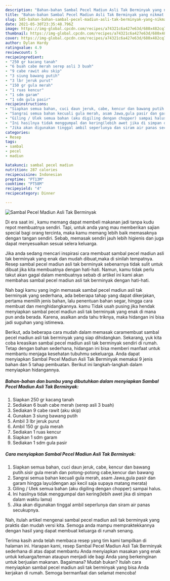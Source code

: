 ```yaml
---
description: "Bahan-bahan Sambal Pecel Madiun Asli Tak Berminyak yang nikmat dan Mudah Dibuat"
title: "Bahan-bahan Sambal Pecel Madiun Asli Tak Berminyak yang nikmat dan Mudah Dibuat"
slug: 585-bahan-bahan-sambal-pecel-madiun-asli-tak-berminyak-yang-nikmat-dan-mudah-dibuat
date: 2021-05-30T23:35:48.796Z
image: https://img-global.cpcdn.com/recipes/a74321c6a427e63d/680x482cq70/sambal-pecel-madiun-asli-tak-berminyak-foto-resep-utama.jpg
thumbnail: https://img-global.cpcdn.com/recipes/a74321c6a427e63d/680x482cq70/sambal-pecel-madiun-asli-tak-berminyak-foto-resep-utama.jpg
cover: https://img-global.cpcdn.com/recipes/a74321c6a427e63d/680x482cq70/sambal-pecel-madiun-asli-tak-berminyak-foto-resep-utama.jpg
author: Dylan Hardy
ratingvalue: 4.9
reviewcount: 5
recipeingredient:
- "250 gr kacang tanah"
- "6 buah cabe merah serep asli 3 buah"
- "9 cabe rawit aku skip"
- "3 siung bawang putih"
- "3 lbr jeruk purut"
- "150 gr gula merah"
- "1 ruas kencur"
- "1 sdm garam"
- "1 sdm gula pasir"
recipeinstructions:
- "Siapkan semua bahan, cuci daun jeruk, cabe, kencur dan bawang putih.sisir gula merah dan potong-potong cabe,kencur dan bawang"
- "Sangrai semua bahan kecuali gula merah, asam Jawa,gula pasir dan garam hingga layu(dengan api kecil saja supaya matang merata)"
- "Giling / Ulek semua bahan (aku digiling dengan chopper) sampai halus."
- "Ini hasilnya tidak menggumpal dan kering(lebih awet jika di simpan dalam waktu lama)"
- "Jika akan digunakan tinggal ambil seperlunya dan siram air panas secukupnya."
categories:
- Resep
tags:
- sambal
- pecel
- madiun

katakunci: sambal pecel madiun 
nutrition: 287 calories
recipecuisine: Indonesian
preptime: "PT13M"
cooktime: "PT58M"
recipeyield: "4"
recipecategory: Dinner

---
```



![Sambal Pecel Madiun Asli Tak Berminyak](https://img-global.cpcdn.com/recipes/a74321c6a427e63d/680x482cq70/sambal-pecel-madiun-asli-tak-berminyak-foto-resep-utama.jpg)

Di era  saat ini , kamu memang dapat membeli makanan jadi tanpa kudu repot membuatnya sendiri. Tapi, untuk anda yang mau memberikan sajian special bagi orang tercinta, maka kamu memang lebih baik memasaknya dengan tangan sendiri. Sebab, memasak sendiri jauh lebih higienis dan juga dapat menyesuaikan sesuai selera keluarga.

Jika anda sedang mencari inspirasi cara membuat sambal pecel madiun asli tak berminyak yang enak dan mudah dibuat,maka di sinilah tempatnya. Resep sambal pecel madiun asli tak berminyak  sebenarnya tidak sulit untuk dibuat jika kita membuatnya dengan hati-hati. Namun, kamu tidak perlu takut akan gagal dalam membuatnya 
sebab di artikel ini kami akan membahas sambal pecel madiun asli tak berminyak dengan hati-hati.  



Nah bagi kamu yang ingin memasak sambal pecel madiun asli tak berminyak yang sederhana, ada beberapa tahap yang dapat dikerjakan, pertama memilih jenis bahan, lalu penentuan bahan segar, hingga cara membuat dan menghidangkannya. kamu Tidak usah pusing jika hendak menyiapkan sambal pecel madiun asli tak berminyak yang enak di mana pun anda berada. Karena, asalkan anda  tahu triknya, maka hidangan ini bisa jadi suguhan yang istimewa.

Berikut, ada beberapa cara mudah dalam memasak caramembuat sambal pecel madiun asli tak berminyak yang siap dihidangkan. Sekarang, yuk kita coba kreasikan sambal pecel madiun asli tak berminyak sendiri di rumah. Tetap dengan bahan sederhana, hidangan ini bisa memberi manfaat untuk membantu menjaga kesehatan tubuhmu sekeluarga. Anda dapat menyiapkan Sambal Pecel Madiun Asli Tak Berminyak memakai 9 jenis bahan dan 5 tahap pembuatan. Berikut ini langkah-langkah dalam menyiapkan hidangannya.

<!--inarticleads1-->

##### Bahan-bahan dan bumbu yang dibutuhkan dalam menyiapkan Sambal Pecel Madiun Asli Tak Berminyak:

1. Siapkan 250 gr kacang tanah
1. Sediakan 6 buah cabe merah (serep asli 3 buah)
1. Sediakan 9 cabe rawit (aku skip)
1. Gunakan 3 siung bawang putih
1. Ambil 3 lbr jeruk purut
1. Ambil 150 gr gula merah
1. Sediakan 1 ruas kencur
1. Siapkan 1 sdm garam
1. Sediakan 1 sdm gula pasir




<!--inarticleads2-->

##### Cara menyiapkan Sambal Pecel Madiun Asli Tak Berminyak:

1. Siapkan semua bahan, cuci daun jeruk, cabe, kencur dan bawang putih.sisir gula merah dan potong-potong cabe,kencur dan bawang
1. Sangrai semua bahan kecuali gula merah, asam Jawa,gula pasir dan garam hingga layu(dengan api kecil saja supaya matang merata)
1. Giling / Ulek semua bahan (aku digiling dengan chopper) sampai halus.
1. Ini hasilnya tidak menggumpal dan kering(lebih awet jika di simpan dalam waktu lama)
1. Jika akan digunakan tinggal ambil seperlunya dan siram air panas secukupnya.




Nah, itulah artikel mengenai  sambal pecel madiun asli tak berminyak  yang praktis dan mudah versi kita. Semoga anda mampu mempraktekkannya dengan hasil yang dapat membuat keluarga di rumah senang. 

Terima kasih anda telah membaca resep yang tim kami tampilkan di halaman ini. Harapan kami, resep  Sambal Pecel Madiun Asli Tak Berminyak sederhana di atas dapat membantu Anda menyiapkan masakan yang enak untuk keluarga/teman ataupun menjadi ide bagi Anda yang berkeinginan untuk berjualan makanan. Bagaimana? Mudah bukan? Itulah cara menyiapkan sambal pecel madiun asli tak berminyak yang bisa Anda kerjakan di rumah. Semoga bermanfaat dan selamat mencoba!

